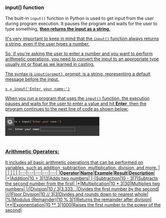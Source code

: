 ### input() function 
The built-in `input()` function in Python is used to get input from the user during program execution.
It pauses the program and waits for the user to type something, **<u>then returns the input as a string**.</br>

It's very important to keep in mind that the `input()` function always returns a string, even if the user types a number.

So, if you're asking the user to enter a number and you want to perform arithmetic operations, you need to convert the input to an appropriate type usually int or float as we learned in [casting](https://github.com/Mymonah/MyDataScience/blob/main/MyPython/MyPython-2.md#casting).

The syntax is `input(prompt)`, prompt: is a string, representing a default message before the input.

```
x = input('Enter your name:')
```
When you run a program that uses the `input()` function, the execution pauses and waits for the user to enter a value and hit **Enter**, then the program continues to the next line of code as shown below:
</br></br>
<img src="/Assets/Python3.png" width="60%" align="center" alt="Python3.png">
</br></br>

### Arithmetic Operaters:
It includes all basic arithmetic operations that can be performed on variables, such as addition, subtraction, multiplication, division, and more.
|   |   |   |   |   |
|---|---|---|---|---|
|**Operator**|**Name**|**Example**|**Result**|**Description**|
|+|Addition|10 + 3|13|Adds two numbers|
|-|Subtraction|10 - 3|7|Subtracts the second number from the first|
|*|Multiplication|10 * 3|30|Multiplies two numbers|
|/|Division|10 / 3|3.333...|Divides the first number by the second|
|//|Floor Division|10 // 3|3|Divides and rounds down to nearest whole|
|%|Modulus (Remainder)|10 % 3|1|Returns the remainder after division|
|**|Exponentiation|10 ** 3|1000|Raises the first number to the power of the second|
